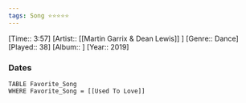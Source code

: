 ```yaml
---
tags: Song ⭐⭐⭐⭐⭐ 
---
```

[Time:: 3:57]
[Artist:: [[Martin Garrix & Dean Lewis]] ]
[Genre:: Dance]
[Played:: 38]
[Album:: ]
[Year:: 2019]
### Dates
````dataview
TABLE Favorite_Song
WHERE Favorite_Song = [[Used To Love]]
````